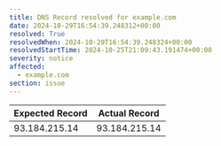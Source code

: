 ```yaml
---
title: DNS Record resolved for example.com
date: 2024-10-29T16:54:39.248312+00:00
resolved: True
resolvedWhen: 2024-10-29T16:54:39.248324+00:00
resolvedStartTime: 2024-10-25T21:09:43.191474+00:00
severity: notice
affected:
  - example.com
section: issue
---
```


| Expected Record  | Actual Record  |
|------------------|----------------|
| 93.184.215.14 | 93.184.215.14 |
